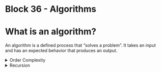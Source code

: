 # Block 36 - Algorithms

# What is an algorithm?

An algorithm is a defined process that “solves a problem”. It takes an input and has an expected behavior that produces an output.

<details>
<summary>Order Complexity</summary>

## Order Complexity (Time)

The order complexity is how an algorithm processing time scales, basically how the input can affect the processing time.

### Linear Order Function - O(n)

```python
def sum_array(numbers):
    sum = 0
    for number in numbers:
        sum += number

    return sum
```

The example above is a linear function. The performance depends on the size of `numbers` array. **It is called linear, because the Processing Time essentially doubles for each extra number in the array.**

## Space Complexity

The space complexity is how the space occupied by the code scales. So in the example above (`sum_array`) the space complexity is **constant O(1)**. Doesn’t matter the input, the output is always a single number.

### Linear Space Function - O(n)

```python
def squared_array(numbers):
    array_of_squares = []
    for number in numbers:
        array_of_squares.append(number * number)

    return array_of_squares
```

In this example, the output size is always equal to the input size. This results in a function that is **Linear in both Space and Order Complexity.**

### Quadratic Order Function - O(n²)

```python
def multiply_arrays(array1, array2):
    result = []

    for number1 in array1:
        for number2 in array2:
            result.append(number1 * number2)
```

Here the complexity increases in a bigger scale. If both `array1` and `array2` have **2 items each, 4 iterations** in total are needed; If both ararys have **3 items each, 9 iterations** are needed.

This can result in poor performance for huge arrays.

### Logarithmic Order Function - O(log n)

```python
def binary_search(numbers, target):
    start = 0
    end = len(numbers) - 1

    while start <= end:
        mid = (start + end) // 2 # // = divided by without remainder

        if numbers[mid] == target:
            return mid
        elif target < numbers[mid]:
            end = mid - 1
        else:
            start = mid + 1
    
    return -1

numbers = [2, 3, 4, 10, 40]
target = 40

result = binary_search(numbers, target)
```

So the logarithmic complexity order function basically “cuts the problem in half”. For every iteration, it reduces the possibilities thus reducing the amount of necessary iterations to finish the algorithm.

It is a superior (consumes less time) complexity method if compared to linear functions.

### Exponencial & Factorial Order Function - O(2ⁿ) & O(n!)

These are the 2 most inefficient algorithm types. Surprisingly, even the most inefficient method has its usability, and might be unreplaceable at least by now.

In some cases, to find out a result, such as shortest walking distance between multiple cities can produce the shortest iteration numbers result using Factorial. Basically “brute-forcing” every possibility. 
</details>

<details>
<summary>Recursion</summary>

Recursion in programming logic refers to a function definition using itself in its own definition.

*Say what?* Exactly, **a function is calling itself in the implementation**. When the implementation is correctly implemented, it will not result in an endless loop.

Check this simple example:

```python
def countdown(n):
	print(n)
	countdown(n - 1) if n > 1 else print('END')

countdown(3)
# 3
# 2
# 1
# END
```

## Basic Rules

- **Base Case**: A rule that needs to be respected for the recursion not to be infinite is an ending condition. This is called the **base case**. In the example above is the `if n > 1 else print('END')` bit.
- **Should approach the Base Case in every iteration**
- **Should call itself in every iteration**

## Call Stack

*So how it works?* There is not a lot of magic involved. When a function calls itself, the processing unit will register that execution, store its variables and wait for the recursion to return something so the execution can finish.

This process creates what we call a *Call Stack:*

![https://assets.app.betrybe.com/computer-science/algorithms/recursion/images/stack-4db4bdc0a0380c92ebce3c402ac69311.gif](https://assets.app.betrybe.com/computer-science/algorithms/recursion/images/stack-4db4bdc0a0380c92ebce3c402ac69311.gif)

<aside>
<img src="https://code.visualstudio.com/assets/apple-touch-icon.png" alt="https://code.visualstudio.com/assets/apple-touch-icon.png" width="40px" /> To better visualize this we can use the VS Code extension **Python Preview or [Python Tutor](https://pythontutor.com/visualize.html#mode=edit)**

</aside>

# Iteractive x Recursive

One of the advantages of using recursiveness is probably **not** performance. When using iteractive over recursive, we are choosing not to create a call stack and that is good, but it might make our code less readable. Check the example of a factorial resolution:

```python
def iterative_factorial(n):
    fact = 1

    for i in range(1, n + 1):
        fact = fact * i

    return fact

def recursive_factorial(n):
    if n == 1:
        return 1
    else:
        return n * factorial(n - 1)

```

In this example, most will agree that the recursive resolution is more readable, and if we are not using huge numbers or lists, it might be the best option.

### Stack Overflow

Not only [the most known developer forum](https://stackoverflow.com/), stack overflow also refers to the Call Stack. Whenever there is no memory left to store recursive function calls, a stack overflow happens, it is an error.
</details>